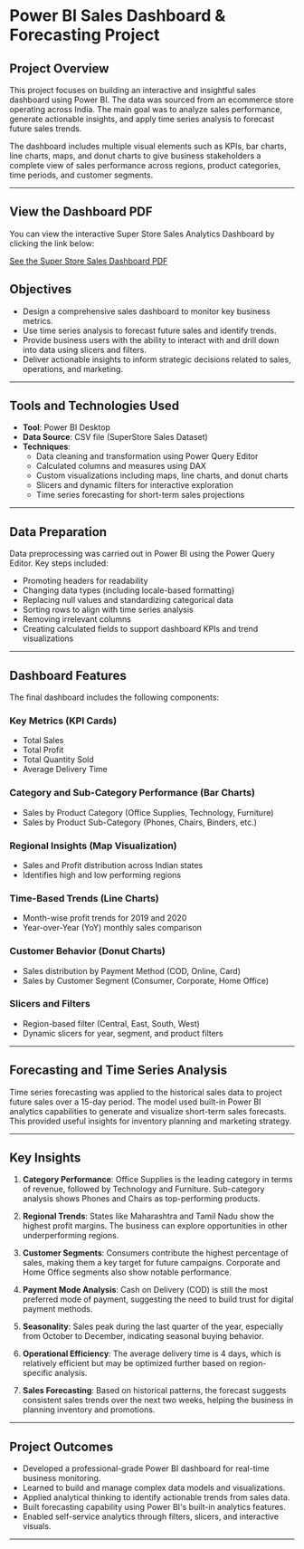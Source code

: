 # Power BI Sales Dashboard & Forecasting Project

## Project Overview

This project focuses on building an interactive and insightful sales dashboard using Power BI. The data was sourced from an ecommerce store operating across India. The main goal was to analyze sales performance, generate actionable insights, and apply time series analysis to forecast future sales trends.

The dashboard includes multiple visual elements such as KPIs, bar charts, line charts, maps, and donut charts to give business stakeholders a complete view of sales performance across regions, product categories, time periods, and customer segments.

---
## View the Dashboard PDF

You can view the interactive Super Store Sales Analytics Dashboard by clicking the link below:

[See the Super Store Sales Dashboard PDF](SuperStore-Sales-Data-Dashboard.pdf)


## Objectives

- Design a comprehensive sales dashboard to monitor key business metrics.
- Use time series analysis to forecast future sales and identify trends.
- Provide business users with the ability to interact with and drill down into data using slicers and filters.
- Deliver actionable insights to inform strategic decisions related to sales, operations, and marketing.

---

## Tools and Technologies Used

- **Tool**: Power BI Desktop
- **Data Source**: CSV file (SuperStore Sales Dataset)
- **Techniques**:
  - Data cleaning and transformation using Power Query Editor
  - Calculated columns and measures using DAX
  - Custom visualizations including maps, line charts, and donut charts
  - Slicers and dynamic filters for interactive exploration
  - Time series forecasting for short-term sales projections

---

## Data Preparation

Data preprocessing was carried out in Power BI using the Power Query Editor. Key steps included:

- Promoting headers for readability
- Changing data types (including locale-based formatting)
- Replacing null values and standardizing categorical data
- Sorting rows to align with time series analysis
- Removing irrelevant columns
- Creating calculated fields to support dashboard KPIs and trend visualizations

---

## Dashboard Features

The final dashboard includes the following components:

### Key Metrics (KPI Cards)
- Total Sales
- Total Profit
- Total Quantity Sold
- Average Delivery Time

### Category and Sub-Category Performance (Bar Charts)
- Sales by Product Category (Office Supplies, Technology, Furniture)
- Sales by Product Sub-Category (Phones, Chairs, Binders, etc.)

### Regional Insights (Map Visualization)
- Sales and Profit distribution across Indian states
- Identifies high and low performing regions

### Time-Based Trends (Line Charts)
- Month-wise profit trends for 2019 and 2020
- Year-over-Year (YoY) monthly sales comparison

### Customer Behavior (Donut Charts)
- Sales distribution by Payment Method (COD, Online, Card)
- Sales by Customer Segment (Consumer, Corporate, Home Office)

### Slicers and Filters
- Region-based filter (Central, East, South, West)
- Dynamic slicers for year, segment, and product filters

---

## Forecasting and Time Series Analysis

Time series forecasting was applied to the historical sales data to project future sales over a 15-day period. The model used built-in Power BI analytics capabilities to generate and visualize short-term sales forecasts. This provided useful insights for inventory planning and marketing strategy.

---

## Key Insights

1. **Category Performance**: Office Supplies is the leading category in terms of revenue, followed by Technology and Furniture. Sub-category analysis shows Phones and Chairs as top-performing products.

2. **Regional Trends**: States like Maharashtra and Tamil Nadu show the highest profit margins. The business can explore opportunities in other underperforming regions.

3. **Customer Segments**: Consumers contribute the highest percentage of sales, making them a key target for future campaigns. Corporate and Home Office segments also show notable performance.

4. **Payment Mode Analysis**: Cash on Delivery (COD) is still the most preferred mode of payment, suggesting the need to build trust for digital payment methods.

5. **Seasonality**: Sales peak during the last quarter of the year, especially from October to December, indicating seasonal buying behavior.

6. **Operational Efficiency**: The average delivery time is 4 days, which is relatively efficient but may be optimized further based on region-specific analysis.

7. **Sales Forecasting**: Based on historical patterns, the forecast suggests consistent sales trends over the next two weeks, helping the business in planning inventory and promotions.

---

## Project Outcomes

- Developed a professional-grade Power BI dashboard for real-time business monitoring.
- Learned to build and manage complex data models and visualizations.
- Applied analytical thinking to identify actionable trends from sales data.
- Built forecasting capability using Power BI's built-in analytics features.
- Enabled self-service analytics through filters, slicers, and interactive visuals.

---

